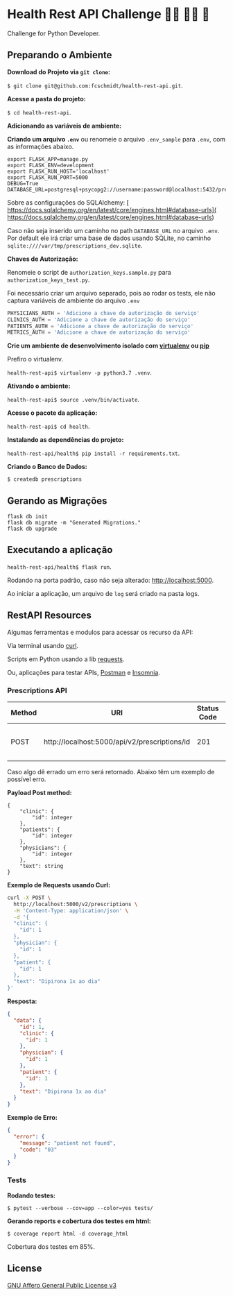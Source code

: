 # Health Rest API Challenge :woman_health_worker: :man_health_worker: :pill:

Challenge for Python Developer.

## Preparando o Ambiente

**Download do Projeto via `git clone`:**

`$ git clone git@github.com:fcschmidt/health-rest-api.git`.

**Acesse a pasta do projeto:**

`$ cd health-rest-api`.

**Adicionando as variáveis de ambiente:**

**Criando um arquivo `.env`** ou renomeie o arquivo `.env_sample` para `.env`, com as informações abaixo.

```text
export FLASK_APP=manage.py
export FLASK_ENV=development
export FLASK_RUN_HOST='localhost'
export FLASK_RUN_PORT=5000
DEBUG=True
DATABASE_URL=postgresql+psycopg2://username:password@localhost:5432/prescriptions
```

Sobre as configurações do SQLAlchemy: [ https://docs.sqlalchemy.org/en/latest/core/engines.html#database-urls]( https://docs.sqlalchemy.org/en/latest/core/engines.html#database-urls)

Caso não seja inserido um caminho no path `DATABASE_URL` no arquivo `.env`. 
Por default ele irá criar uma base de dados usando SQLite, no caminho `sqlite:////var/tmp/prescriptions_dev.sqlite`.

**Chaves de Autorização:**

Renomeie o script de `authorization_keys.sample.py` para `authorization_keys_test.py`.

Foi necessário criar um arquivo separado, pois ao rodar os tests, ele não captura variáveis de ambiente do arquivo `.env`

```python
PHYSICIANS_AUTH = 'Adicione a chave de autorização do serviço'
CLINICS_AUTH = 'Adicione a chave de autorização do serviço'
PATIENTS_AUTH = 'Adicione a chave de autorização do serviço'
METRICS_AUTH = 'Adicione a chave de autorização do serviço'
```

**Crie um ambiente de desenvolvimento isolado com [virtualenv](https://virtualenv.pypa.io/en/latest/) ou [pip](https://pipenv.readthedocs.io/en/latest/)**

Prefiro o virtualenv.

`health-rest-api$ virtualenv -p python3.7 .venv`.

**Ativando o ambiente:**

`health-rest-api$ source .venv/bin/activate`.

**Acesse o pacote da aplicação:**

`health-rest-api$ cd health`.

**Instalando as dependências do projeto:**

`health-rest-api/health$ pip install -r requirements.txt`.

**Criando o Banco de Dados:**

`$ createdb prescriptions`

## Gerando as Migrações

```text
flask db init
flask db migrate -m "Generated Migrations."
flask db upgrade
```

## Executando a aplicação

`health-rest-api/health$ flask run`.

Rodando na porta padrão, caso não seja alterado: [http://localhost:5000](http://localhost:5000).

Ao iniciar a aplicação, um arquivo de `log` será criado na pasta logs.

## RestAPI Resources

Algumas ferramentas e modulos para acessar os recurso da API:

Via terminal usando [curl](https://curl.haxx.se/).

Scripts em Python usando a lib [requests](http://docs.python-requests.org/en/master/).

Ou, aplicações para testar APIs, [Postman](https://www.getpostman.com/) e [Insomnia](https://insomnia.rest/?utm_content=bufferd23bb&utm_medium=social&utm_source=twitter.com&utm_campaign=buffer).

### Prescriptions API

|Method|URI|Status Code|Response|
|-------|-------|-------|-------|
|POST|http://localhost:5000/api/v2/prescriptions/id|201|json contendo os dados salvos.|

Caso algo dê errado um erro será retornado. Abaixo têm um exemplo de possível erro.


**Payload Post method:**

```text
{
    "clinic": {
        "id": integer
    },
    "patients": {
    	"id": integer
    },
    "physicians": {
    	"id": integer
    },
    "text": string
}
```

**Exemplo de Requests usando Curl:**

```bash
curl -X POST \
  http://localhost:5000/v2/prescriptions \
  -H 'Content-Type: application/json' \
  -d '{
  "clinic": {
    "id": 1
  },
  "physician": {
    "id": 1
  },
  "patient": {
    "id": 1
  },
  "text": "Dipirona 1x ao dia"
}'
```

**Resposta:**

```json
{
  "data": {
    "id": 1,
    "clinic": {
      "id": 1
    },
    "physician": {
      "id": 1
    },
    "patient": {
      "id": 1
    },
    "text": "Dipirona 1x ao dia"
  }
}
```

**Exemplo de Erro:**

```json
{
  "error": {
    "message": "patient not found",
    "code": "03"
  }
}
```

### Tests

**Rodando testes:**

`$ pytest --verbose --cov=app --color=yes tests/`

**Gerando reports e cobertura dos testes em html:**

`$ coverage report html -d coverage_html`

Cobertura dos testes em 85%.


## License
[GNU Affero General Public License v3](https://www.gnu.org/licenses/agpl-3.0.en.html)